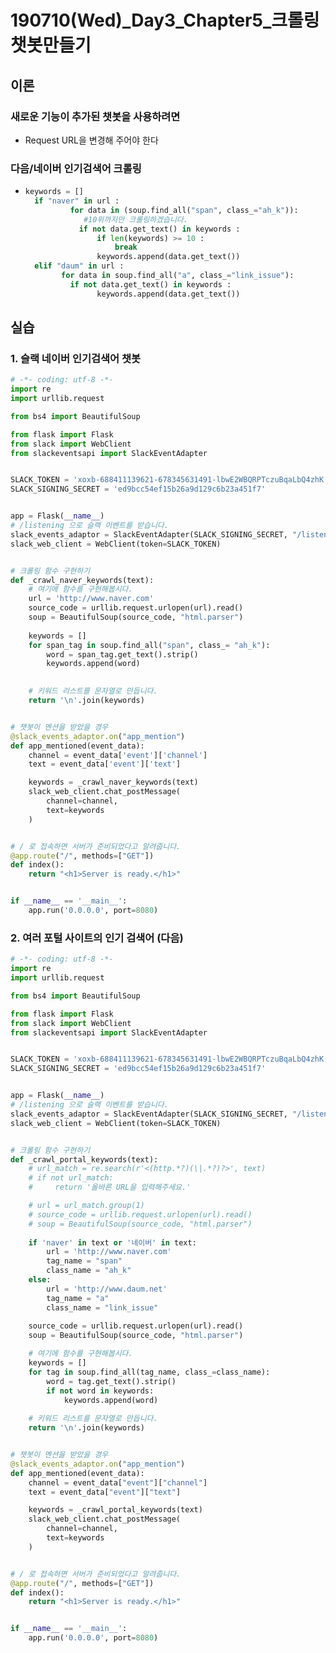 # 190710(Wed)\_Day3\_Chapter5\_크롤링챗봇만들기

## 이론

### 새로운 기능이 추가된 챗봇을 사용하려면

- Request URL을 변경해 주어야 한다

### 다음/네이버 인기검색어 크롤링

- ```python
  keywords = []
  	if "naver" in url :         
     		for data in (soup.find_all("span", class_="ah_k")):
               #10위까지만 크롤링하겠습니다.
              if not data.get_text() in keywords :
                  if len(keywords) >= 10 : 
                      break                 
                  keywords.append(data.get_text())
  	elif "daum" in url :    
          for data in soup.find_all("a", class_="link_issue"):
  			if not data.get_text() in keywords :
                  keywords.append(data.get_text()) 
  ```

  



## 실습

### 1. 슬랙 네이버 인기검색어 챗봇

```python
# -*- coding: utf-8 -*-
import re
import urllib.request

from bs4 import BeautifulSoup

from flask import Flask
from slack import WebClient
from slackeventsapi import SlackEventAdapter


SLACK_TOKEN = 'xoxb-688411139621-678345631491-lbwE2WBQRPTczuBqaLbQ4zhK'
SLACK_SIGNING_SECRET = 'ed9bcc54ef15b26a9d129c6b23a451f7'


app = Flask(__name__)
# /listening 으로 슬랙 이벤트를 받습니다.
slack_events_adaptor = SlackEventAdapter(SLACK_SIGNING_SECRET, "/listening", app)
slack_web_client = WebClient(token=SLACK_TOKEN)


# 크롤링 함수 구현하기
def _crawl_naver_keywords(text):
    # 여기에 함수를 구현해봅시다.
    url = 'http://www.naver.com'
    source_code = urllib.request.urlopen(url).read()
    soup = BeautifulSoup(source_code, "html.parser")
    
    keywords = []
    for span_tag in soup.find_all("span", class_= "ah_k"):
        word = span_tag.get_text().strip()
        keywords.append(word)
    

    # 키워드 리스트를 문자열로 만듭니다.
    return '\n'.join(keywords)


# 챗봇이 멘션을 받았을 경우
@slack_events_adaptor.on("app_mention")
def app_mentioned(event_data):
    channel = event_data['event']['channel']
    text = event_data['event']['text']

    keywords = _crawl_naver_keywords(text)
    slack_web_client.chat_postMessage(
        channel=channel,
        text=keywords
    )


# / 로 접속하면 서버가 준비되었다고 알려줍니다.
@app.route("/", methods=["GET"])
def index():
    return "<h1>Server is ready.</h1>"


if __name__ == '__main__':
    app.run('0.0.0.0', port=8080)
```



### 2. 여러 포털 사이트의 인기 검색어 (다음)

```python
# -*- coding: utf-8 -*-
import re
import urllib.request

from bs4 import BeautifulSoup

from flask import Flask
from slack import WebClient
from slackeventsapi import SlackEventAdapter


SLACK_TOKEN = 'xoxb-688411139621-678345631491-lbwE2WBQRPTczuBqaLbQ4zhK'
SLACK_SIGNING_SECRET = 'ed9bcc54ef15b26a9d129c6b23a451f7'


app = Flask(__name__)
# /listening 으로 슬랙 이벤트를 받습니다.
slack_events_adaptor = SlackEventAdapter(SLACK_SIGNING_SECRET, "/listening", app)
slack_web_client = WebClient(token=SLACK_TOKEN)


# 크롤링 함수 구현하기
def _crawl_portal_keywords(text):
    # url_match = re.search(r'<(http.*?)(\|.*?)?>', text)
    # if not url_match:
    #     return '올바른 URL을 입력해주세요.'

    # url = url_match.group(1)
    # source_code = urllib.request.urlopen(url).read()
    # soup = BeautifulSoup(source_code, "html.parser")
    
    if 'naver' in text or '네이버' in text:
        url = 'http://www.naver.com'
        tag_name = "span"
        class_name = "ah_k"
    else:
        url = 'http://www.daum.net'
        tag_name = "a"
        class_name = "link_issue"
        
    source_code = urllib.request.urlopen(url).read()
    soup = BeautifulSoup(source_code, "html.parser")

    # 여기에 함수를 구현해봅시다.
    keywords = []
    for tag in soup.find_all(tag_name, class_=class_name):
        word = tag.get_text().strip()
        if not word in keywords:
            keywords.append(word)
        
    # 키워드 리스트를 문자열로 만듭니다.
    return '\n'.join(keywords)


# 챗봇이 멘션을 받았을 경우
@slack_events_adaptor.on("app_mention")
def app_mentioned(event_data):
    channel = event_data["event"]["channel"]
    text = event_data["event"]["text"]

    keywords = _crawl_portal_keywords(text)
    slack_web_client.chat_postMessage(
        channel=channel,
        text=keywords
    )


# / 로 접속하면 서버가 준비되었다고 알려줍니다.
@app.route("/", methods=["GET"])
def index():
    return "<h1>Server is ready.</h1>"


if __name__ == '__main__':
    app.run('0.0.0.0', port=8080)
```

